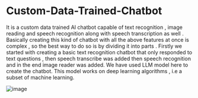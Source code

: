 # Custom-Data-Trained-Chatbot
It is a custom data trained AI chatbot capable of text recognition , image reading and speech recognition along with speech transcription as well .
Basically creating this kind of chatbot with all the above features at once is complex , so the best way to do so is by dividing it into parts .
Firstly we started with creating a basic text recognition chatbot that only responded to text questions , then speech transcribe was added then speech recognition and in the end image reader was added.
We have used LLM model here to create the chatbot.
This model works on deep learning algorithms , i.e a subset of machine learning.

![image](https://github.com/dxxxj/Custom-Data-Trained-Chatbot/assets/97387962/f7f8f354-f28b-4101-9fb7-70cca026b34d)



